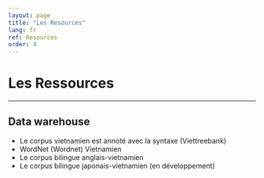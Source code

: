 ```yaml
---
layout: page
title: "Les Resources"
lang: fr
ref: Resources
order: 4
---
```

# Les Ressources
---

## Data warehouse

* Le corpus vietnamien est annoté avec la syntaxe (Viettreebank)
* WordNet (Wordnet) Vietnamien
* Le corpus bilingue anglais-vietnamien
* Le corpus bilingue japonais-vietnamien (en développement)